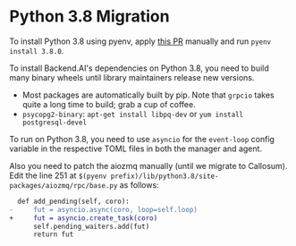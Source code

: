 Python 3.8 Migration
====================

To install Python 3.8 using pyenv, apply [this PR](https://github.com/pyenv/pyenv/pull/1416) manually
and run `pyenv install 3.8.0`.

To install Backend.AI's dependencies on Python 3.8, you need to build many binary wheels until library
maintainers release new versions.

 * Most packages are automatically built by pip.  Note that `grpcio` takes quite a long time to build;
   grab a cup of coffee.
 * `psycopg2-binary`: `apt-get install libpq-dev` or `yum install postgresql-devel`

To run on Python 3.8, you need to use `asyncio` for the `event-loop` config variable in the respective
TOML files in both the manager and agent.

Also you need to patch the aiozmq manually (until we migrate to Callosum).
Edit the line 251 at `$(pyenv prefix)/lib/python3.8/site-packages/aiozmq/rpc/base.py` as follows:

```diff
  def add_pending(self, coro):
-     fut = asyncio.async(coro, loop=self.loop)
+     fut = asyncio.create_task(coro)
      self.pending_waiters.add(fut)
      return fut
```

